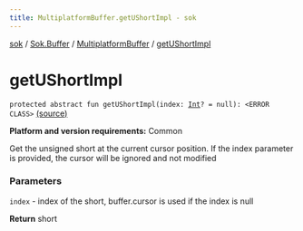 ```yaml
---
title: MultiplatformBuffer.getUShortImpl - sok
---
```


[sok](../../index.html) / [Sok.Buffer](../index.html) / [MultiplatformBuffer](index.html) / [getUShortImpl](./get-u-short-impl.html)

# getUShortImpl

`protected abstract fun getUShortImpl(index: `[`Int`](https://kotlinlang.org/api/latest/jvm/stdlib/kotlin/-int/index.html)`? = null): <ERROR CLASS>` [(source)](https://github.com/SeekDaSky/Sok/tree/master/common/sok-common/src/Sok/Buffer/MultiplatformBuffer.kt#L211)

**Platform and version requirements:** Common

Get the unsigned short at the current cursor position. If the index parameter is provided, the cursor will be ignored and
not modified

### Parameters

`index` - index of the short, buffer.cursor is used if the index is null

**Return**
short

